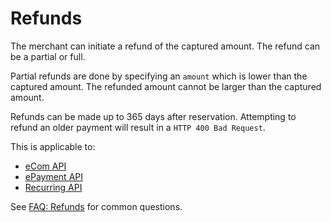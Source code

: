 <!-- START_METADATA
---
title: Refunds
sidebar_label: Refunds
pagination_next: null
pagination_prev: null
---
END_METADATA -->

# Refunds

The merchant can initiate a refund of the captured amount.
The refund can be a partial or full.

Partial refunds are done by specifying an `amount` which is lower than the
captured amount. The refunded amount cannot be larger than the captured amount.

Refunds can be made up to 365 days after reservation.
Attempting to refund an older payment will result in a
`HTTP 400 Bad Request`.

This is applicable to:

* [eCom API](https://developer.vippsmobilepay.com/docs/APIs/ecom-api)
* [ePayment API](https://developer.vippsmobilepay.com/docs/APIs/epayment-api)
* [Recurring API](https://developer.vippsmobilepay.com/docs/APIs/recurring-api)

See [FAQ: Refunds](../faqs/reserve-and-capture-faq.md) for common questions.
